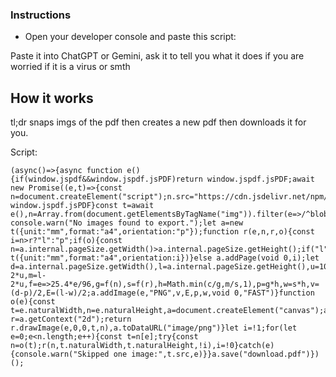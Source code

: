 ### Instructions
- Open your developer console and paste this script:

Paste it into ChatGPT or Gemini, ask it to tell you what it does if you are worried if it is a virus or smth

## How it works
tl;dr snaps imgs of the pdf then creates a new pdf then downloads it for you. 

Script:
```
(async()=>{async function e(){if(window.jspdf&&window.jspdf.jsPDF)return window.jspdf.jsPDF;await new Promise((e,t)=>{const n=document.createElement("script");n.src="https://cdn.jsdelivr.net/npm/jspdf@2.5.1/dist/jspdf.umd.min.js",n.onload=e,n.onerror=t,document.head.appendChild(n)});return window.jspdf.jsPDF}const t=await e(),n=Array.from(document.getElementsByTagName("img")).filter(e=>/^blob:/.test(e.src)&&e.naturalWidth>0&&e.naturalHeight>0);if(0===n.length)return console.warn("No images found to export.");let a=new t({unit:"mm",format:"a4",orientation:"p"});function r(e,n,r,o){const i=n>r?"l":"p";if(o){const n=a.internal.pageSize.getWidth()>a.internal.pageSize.getHeight();if("l"===i&&!n||"p"===i&&n)a=new t({unit:"mm",format:"a4",orientation:i})}else a.addPage(void 0,i);let d=a.internal.pageSize.getWidth(),l=a.internal.pageSize.getHeight(),u=10,c=d-2*u,m=l-2*u,f=e=>25.4*e/96,g=f(n),s=f(r),h=Math.min(c/g,m/s,1),p=g*h,w=s*h,v=(d-p)/2,E=(l-w)/2;a.addImage(e,"PNG",v,E,p,w,void 0,"FAST")}function o(e){const t=e.naturalWidth,n=e.naturalHeight,a=document.createElement("canvas");a.width=t;a.height=n;const r=a.getContext("2d");return r.drawImage(e,0,0,t,n),a.toDataURL("image/png")}let i=!1;for(let e=0;e<n.length;e++){const t=n[e];try{const n=o(t);r(n,t.naturalWidth,t.naturalHeight,!i),i=!0}catch(e){console.warn("Skipped one image:",t.src,e)}}a.save("download.pdf")})();
```
